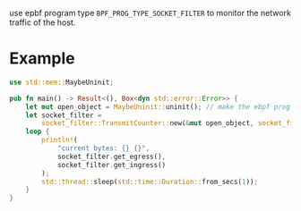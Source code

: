 
use epbf program type `BPF_PROG_TYPE_SOCKET_FILTER` to monitor the network traffic of the host.

# Example

```rust
use std::mem::MaybeUninit;

pub fn main() -> Result<(), Box<dyn std::error::Error>> {
    let mut open_object = MaybeUninit::uninit(); // make the ebpf prog lives as long as the process.
    let socket_filter =
        socket_filter::TransmitCounter::new(&mut open_object, socket_filter::IGNORED_IFACE)?;
    loop {
        println!(
            "current bytes: {} {}",
            socket_filter.get_egress(),
            socket_filter.get_ingress()
        );
        std::thread::sleep(std::time::Duration::from_secs(1));
    }
}

```